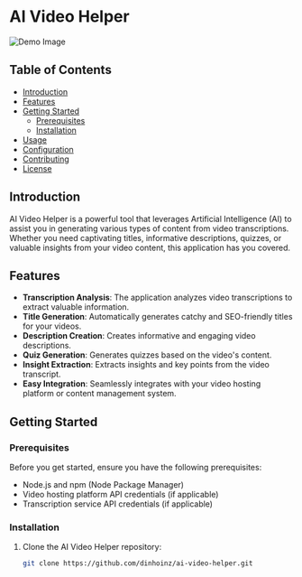 # AI Video Helper

![Demo Image](demo.png)

## Table of Contents

-   [Introduction](#introduction)
-   [Features](#features)
-   [Getting Started](#getting-started)
    -   [Prerequisites](#prerequisites)
    -   [Installation](#installation)
-   [Usage](#usage)
-   [Configuration](#configuration)
-   [Contributing](#contributing)
-   [License](#license)

## Introduction

AI Video Helper is a powerful tool that leverages Artificial Intelligence (AI) to assist you in generating various types of content from video transcriptions. Whether you need captivating titles, informative descriptions, quizzes, or valuable insights from your video content, this application has you covered.

## Features

-   **Transcription Analysis**: The application analyzes video transcriptions to extract valuable information.
-   **Title Generation**: Automatically generates catchy and SEO-friendly titles for your videos.
-   **Description Creation**: Creates informative and engaging video descriptions.
-   **Quiz Generation**: Generates quizzes based on the video's content.
-   **Insight Extraction**: Extracts insights and key points from the video transcript.
-   **Easy Integration**: Seamlessly integrates with your video hosting platform or content management system.

## Getting Started

### Prerequisites

Before you get started, ensure you have the following prerequisites:

-   Node.js and npm (Node Package Manager)
-   Video hosting platform API credentials (if applicable)
-   Transcription service API credentials (if applicable)

### Installation

1. Clone the AI Video Helper repository:

    ```bash
    git clone https://github.com/dinhoinz/ai-video-helper.git
    ```
